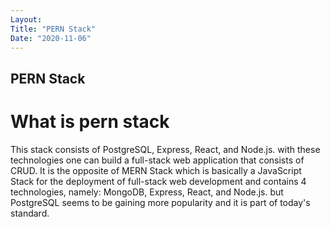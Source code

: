 ```yaml
---
Layout:
Title: "PERN Stack"
Date: "2020-11-06"
---
```


## PERN Stack

# What is pern stack

This stack consists of PostgreSQL, Express, React, and Node.js. with these technologies one can build a full-stack web application that consists of CRUD. It is the opposite of  MERN Stack which is basically a JavaScript Stack for the deployment of full-stack web development and contains 4 technologies, namely: MongoDB, Express, React, and Node.js. but PostgreSQL seems to be gaining more popularity and it is part of today's standard.